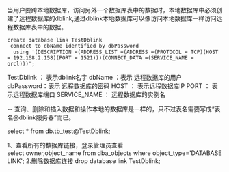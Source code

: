 当用户要跨本地数据库，访问另外一个数据库表中的数据时，本地数据库中必须创建了远程数据库的dblink,通过dblink本地数据库可以像访问本地数据库一样访问远程数据库表中的数据。
```
create database link TestDblink
 connect to dbName identified by dbPassword
  using '(DESCRIPTION =(ADDRESS_LIST =(ADDRESS =(PROTOCOL = TCP)(HOST = 192.168.2.158)(PORT = 1521)))(CONNECT_DATA =(SERVICE_NAME = orcl)))';
```
 
TestDblink ： 表示dblink名字
dbName ：表示 远程数据库的用户
dbPassword：表示 远程数据库的密码
HOST ： 表示远程数据库IP
PORT ： 表示远程数据库端口
SERVICE_NAME ： 远程数据库的实例名

-- 查询、删除和插入数据和操作本地的数据库是一样的，只不过表名需要写成“表名@dblink服务器”而已。 

select * from db.tb_test@TestDblink;

1、查看所有的数据库链接，登录管理员查看  
select owner,object_name from dba_objects where object_type='DATABASE LINK';
2.删除数据库连接
drop database link TestDblink;